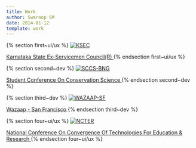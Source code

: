 ```yaml
---
title: Work
author: Swaroop SM
date: 2014-01-12
template: work
---
```

{% section first~ui/ux %}
<a href="http://kssec.in">
![KSEC](/assets/images/work-ksec.jpg)

Karnataka State Ex-Servicemen Council(R)
</a>
{% endsection first~ui/ux %}

{% section second~dev %}
<a href="http://sccs-bng.org">
![SCCS-BNG](/assets/images/work-sccs.jpg)

Student Conference On Conservation Science
</a>
{% endsection second~dev %}

{% section third~dev %}
<a href="http://getwazaap.com/">
![WAZAAP-SF](/assets/images/work-wazaap.jpg)

Wazaap - San Francisco
</a>
{% endsection third~dev %}

{% section four~ui/ux %}
<a href="#">
![NCTER](/assets/images/work-ncter.jpg)

National Conference On Convergence Of Technologies For Education & Research
</a>
{% endsection four~ui/ux %}
